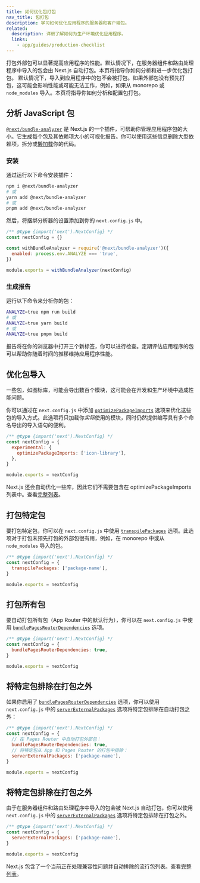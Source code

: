 ```yaml
---
title: 如何优化包打包
nav_title: 包打包
description: 学习如何优化应用程序的服务器和客户端包。
related:
  description: 详细了解如何为生产环境优化应用程序。
  links:
    - app/guides/production-checklist
---
```


打包外部包可以显著提高应用程序的性能。<AppOnly>默认情况下，在服务器组件和路由处理程序中导入的包会由 Next.js 自动打包。本页将指导你如何分析和进一步优化包打包。</AppOnly> <PagesOnly>默认情况下，导入到应用程序中的包不会被打包。如果外部包没有预先打包，这可能会影响性能或可能无法工作，例如，如果从 monorepo 或 `node_modules` 导入。本页将指导你如何分析和配置包打包。</PagesOnly>

## 分析 JavaScript 包

[`@next/bundle-analyzer`](https://www.npmjs.com/package/@next/bundle-analyzer) 是 Next.js 的一个插件，可帮助你管理应用程序包的大小。它生成每个包及其依赖项大小的可视化报告。你可以使用这些信息删除大型依赖项，拆分或[懒加载](/docs/nextjs-cn/app/guides/lazy-loading)你的代码。

### 安装

通过运行以下命令安装插件：

```bash
npm i @next/bundle-analyzer
# 或
yarn add @next/bundle-analyzer
# 或
pnpm add @next/bundle-analyzer
```

然后，将捆绑分析器的设置添加到你的 `next.config.js` 中。

```js
/** @type {import('next').NextConfig} */
const nextConfig = {}

const withBundleAnalyzer = require('@next/bundle-analyzer')({
  enabled: process.env.ANALYZE === 'true',
})

module.exports = withBundleAnalyzer(nextConfig)
```

### 生成报告

运行以下命令来分析你的包：

```bash
ANALYZE=true npm run build
# 或
ANALYZE=true yarn build
# 或
ANALYZE=true pnpm build
```

报告将在你的浏览器中打开三个新标签，你可以进行检查。定期评估应用程序的包可以帮助你随着时间的推移维持应用程序性能。

## 优化包导入

一些包，如图标库，可能会导出数百个模块，这可能会在开发和生产环境中造成性能问题。

你可以通过在 `next.config.js` 中添加 [`optimizePackageImports`](/docs/nextjs-cn/app/api-reference/config/next-config-js/optimizePackageImports) 选项来优化这些包的导入方式。此选项将只加载你*实际*使用的模块，同时仍然提供编写具有多个命名导出的导入语句的便利。

```js
/** @type {import('next').NextConfig} */
const nextConfig = {
  experimental: {
    optimizePackageImports: ['icon-library'],
  },
}

module.exports = nextConfig
```

Next.js 还会自动优化一些库，因此它们不需要包含在 optimizePackageImports 列表中。查看[完整列表](/docs/nextjs-cn/nextjs-cn/app/api-reference/config/next-config-js/optimizePackageImports)。

<PagesOnly>

## 打包特定包

要打包特定包，你可以在 `next.config.js` 中使用 [`transpilePackages`](/docs/nextjs-cn/app/api-reference/config/next-config-js/transpilePackages) 选项。此选项对于打包未预先打包的外部包很有用，例如，在 monorepo 中或从 `node_modules` 导入的包。

```js
/** @type {import('next').NextConfig} */
const nextConfig = {
  transpilePackages: ['package-name'],
}

module.exports = nextConfig
```

## 打包所有包

要自动打包所有包（App Router 中的默认行为），你可以在 `next.config.js` 中使用 [`bundlePagesRouterDependencies`](/docs/nextjs-cn/pages/api-reference/config/next-config-js/bundlePagesRouterDependencies) 选项。

```js
/** @type {import('next').NextConfig} */
const nextConfig = {
  bundlePagesRouterDependencies: true,
}

module.exports = nextConfig
```

## 将特定包排除在打包之外

如果你启用了 [`bundlePagesRouterDependencies`](/docs/nextjs-cn/pages/api-reference/config/next-config-js/bundlePagesRouterDependencies) 选项，你可以使用 `next.config.js` 中的 [`serverExternalPackages`](/docs/nextjs-cn/pages/api-reference/config/next-config-js/serverExternalPackages) 选项将特定包排除在自动打包之外：

```js
/** @type {import('next').NextConfig} */
const nextConfig = {
  // 在 Pages Router 中自动打包外部包：
  bundlePagesRouterDependencies: true,
  // 将特定包从 App 和 Pages Router 的打包中排除：
  serverExternalPackages: ['package-name'],
}

module.exports = nextConfig
```

</PagesOnly>

<AppOnly>

## 将特定包排除在打包之外

由于在服务器组件和路由处理程序中导入的包会被 Next.js 自动打包，你可以使用 `next.config.js` 中的 [`serverExternalPackages`](/docs/nextjs-cn/app/api-reference/config/next-config-js/serverExternalPackages) 选项将特定包排除在打包之外。

```js
/** @type {import('next').NextConfig} */
const nextConfig = {
  serverExternalPackages: ['package-name'],
}

module.exports = nextConfig
```

Next.js 包含了一个当前正在处理兼容性问题并自动排除的流行包列表。查看[完整列表](/docs/nextjs-cn/app/api-reference/config/next-config-js/serverExternalPackages)。

</AppOnly>
